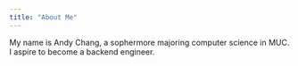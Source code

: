 ```yaml
---
title: "About Me"
---
```

My name is Andy Chang, a sophermore majoring computer science in MUC. I aspire to become a backend engineer.


